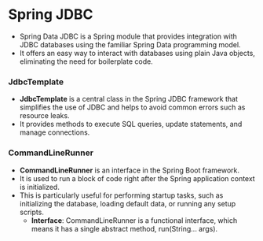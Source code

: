 # Spring JDBC

- Spring Data JDBC is a Spring module that provides integration with JDBC databases
using the familiar Spring Data programming model. 
- It offers an easy way to interact with databases using plain Java objects, 
eliminating the need for boilerplate code.

### JdbcTemplate 
- **JdbcTemplate** is a central class in the Spring JDBC framework that simplifies the use of JDBC and 
helps to avoid common errors such as resource leaks. 
- It provides methods to execute SQL queries, update statements, and manage connections.

### CommandLineRunner
- **CommandLineRunner** is an interface in the Spring Boot framework. 
- It is used to run a block of code right after the Spring application context is initialized. 
- This is particularly useful for performing startup tasks, such as initializing the database, loading default data, or running any setup scripts.
  - **Interface**: CommandLineRunner is a functional interface, which means it has a single abstract method, run(String... args).